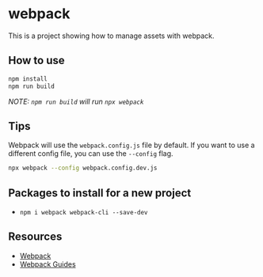 # webpack

This is a project showing how to manage assets with webpack.

## How to use

```bash
npm install
npm run build
```

_NOTE: `npm run build` will run `npx webpack`_

## Tips

Webpack will use the `webpack.config.js` file by default. If you want to use a different config file, you can use the `--config` flag.

```bash
npx webpack --config webpack.config.dev.js
```

## Packages to install for a new project

- `npm i webpack webpack-cli --save-dev`

## Resources

- [Webpack](https://webpack.js.org/)
- [Webpack Guides](https://webpack.js.org/guides/)
